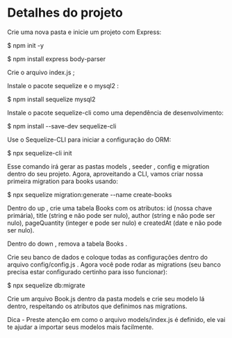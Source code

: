 # Detalhes do projeto
Crie uma nova pasta e inicie um projeto com Express:

$ npm init -y

$ npm install express body-parser

Crie o arquivo index.js ;

Instale o pacote sequelize e o mysql2 :


$ npm install sequelize mysql2

Instale o pacote sequelize-cli como uma dependência de desenvolvimento:

$ npm install --save-dev sequelize-cli

Use o Sequelize-CLI para iniciar a configuração do ORM:

$ npx sequelize-cli init

Esse comando irá gerar as pastas models , seeder , config e migration dentro do seu projeto.
Agora, aproveitando a CLI, vamos criar nossa primeira migration para books usando:

$ npx sequelize migration:generate --name create-books

Dentro do up , crie uma tabela Books com os atributos: id (nossa chave primária), title (string e não pode ser nulo), author (string e não pode ser nulo), pageQuantity (integer e pode ser nulo) e createdAt (date e não pode ser nulo).

Dentro do down , remova a tabela Books .

Crie seu banco de dados e coloque todas as configurações dentro do arquivo config/config.js .
Agora você pode rodar as migrations (seu banco precisa estar configurado certinho para isso funcionar):

$ npx sequelize db:migrate

Crie um arquivo Book.js dentro da pasta models e crie seu modelo lá dentro, respeitando os atributos que definimos nas migrations.

Dica - Preste atenção em como o arquivo models/index.js é definido, ele vai te ajudar a importar seus modelos mais facilmente.
